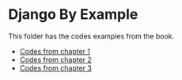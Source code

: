 # Django By Example

This folder has the codes examples from the book.

* [Codes from chapter 1](https://github.com/delete/lab/tree/chapter1/python/django/django_by_example)
* [Codes from chapter 2](https://github.com/delete/lab/tree/chapter2/python/django/django_by_example)
* [Codes from chapter 3](https://github.com/delete/lab/tree/chapter3/python/django/django_by_example)